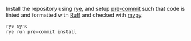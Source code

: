 Install the repository using [rye](https://rye-up.com/guide/), and setup [pre-commit](https://pre-commit.com/) such that code is linted and formatted with [Ruff](https://docs.astral.sh/ruff/) and checked with [mypy](https://mypy-lang.org/).

```bash
rye sync
rye run pre-commit install
```